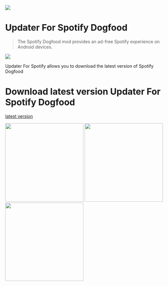 ![](https://github.com/2Rabbit/UpdaterForSpotify/blob/master/app/src/main/res/mipmap-xxxhdpi/ic_launcher.png)
# Updater For Spotify Dogfood
> The Spotify Dogfood mod provides an ad-free Spotify experience on Android devices.

<a target="_blank" href="https://www.paypal.me/2Ra66it" title="Donate using PayPal"><img src="https://img.shields.io/badge/paypal-donate-yellow.svg" /></a>

Updater For Spotify allows you to download the latest version of Spotify Dogfood

# Download latest version Updater For Spotify Dogfood
[latest version](https://github.com/spotify-dogfood/updater-for-spotify/raw/master/app/app-release.apk)


<img src="https://github.com/spotify-dogfood/updater-for-spotify/blob/master/screenshots/Screenshot_1506939786.png" width="250">  <img src="https://github.com/spotify-dogfood/updater-for-spotify/blob/master/screenshots/Screenshot_1506939797.png" width="250">  <img src="https://github.com/spotify-dogfood/updater-for-spotify/blob/master/screenshots/Screenshot_1506939807.png" width="250">
